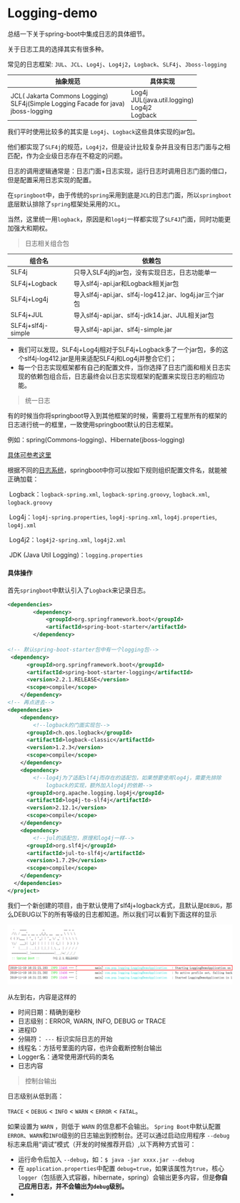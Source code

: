 # Logging-demo

总结一下关于spring-boot中集成日志的具体细节。

关于日志工具的选择其实有很多种。

常见的日志框架: `JUL`、`JCL`、`Log4j`、`Log4j2`，`Logback`、`SLF4j`、`Jboss-logging`

| 抽象规范                                                     | 具体实现                                                   |
| ------------------------------------------------------------ | ---------------------------------------------------------- |
| JCL( Jakarta Commons Logging)<br />SLF4j(Simple Logging Facade for java)<br />jboss-logging | Log4j<br />JUL(java.util.logging)<br />Log4j2<br />Logback |

我们平时使用比较多的其实是 `Log4j`、`Logback`这些具体实现的jar包。

他们都实现了`SLF4j`的规范，`Log4j2`，但是设计比较复杂并且没有日志门面与之相匹配，作为企业级日志存在不稳定的问题。

日志的调用逻辑通常是：日志门面+日志实现，运行日志时调用日志门面的借口，但是配置采用日志实现的配置。

在`springboot`中，由于传统的`spring`采用到底是`JCL`的日志门面，所以`springboot`底层默认排除了`spring`框架处采用的`JCL`。

当然，这里统一用`logback`，原因是和`log4j`一样都实现了`SLF4J`门面，同时功能更加强大和期权。

> 日志相关组合包

| 组合名             | 依赖包                                                  |
| ------------------ | ------------------------------------------------------- |
| SLF4j              | 只导入SLF4j的jar包，没有实现日志，日志功能单一          |
| SLF4j+Logback      | 导入slf4j-api.jar和Logback相关jar包                     |
| SLF4j+Log4j        | 导入slf4j-api.jar、slf4j-log412.jar、log4j.jar三个jar包 |
| SLF4j+JUL          | 导入slf4j-api.jar、slf4j-jdk14.jar、JUL相关jar包        |
| SLF4j+slf4j-simple | 导入slf4j-api.jar、slf4j-simple.jar                     |

- 我们可以发现，SLF4j+Log4j相对于SLF4j+Logback多了一个jar包，多的这个slf4j-log412.jar是用来适配SLF4j和Log4j并整合它们；
- 每一个日志实现框架都有自己的配置文件，当你选择了日志门面和相关日志实现的依赖包组合后，日志最终会以日志实现框架的配置来实现日志的相应功能。

> 统一日志

有的时候当你将springboot导入到其他框架的时候，需要将工程里所有的框架的日志进行统一的框里，一致使用springboot默认的日志框架。

例如：spring(Commons-logging)、Hibernate(jboss-logging)

[具体可参考这里](<http://www.pianshen.com/article/9857273987/>)

根据不同的[日志系统](https://www.baidu.com/s?wd=%E6%97%A5%E5%BF%97%E7%B3%BB%E7%BB%9F&tn=24004469_oem_dg&rsv_dl=gh_pl_sl_csd)，springboot中你可以按如下规则组织配置文件名，就能被正确加载：

​         Logback：`logback-spring.xml`, `logback-spring.groovy`, `logback.xml`, `logback.groovy`

​         Log4j：`log4j-spring.properties`, `log4j-spring.xml`, `log4j.properties`, `log4j.xml`

​         Log4j2：`log4j2-spring.xml`, `log4j2.xml`

​         JDK (Java Util Logging)：`logging.properties`



#### 具体操作

首先`springboot`中默认引入了`Logback`来记录日志。

```xml
<dependencies>
        <dependency>
            <groupId>org.springframework.boot</groupId>
            <artifactId>spring-boot-starter</artifactId>
        </dependency>

<!-- 默认spring-boot-starter包中有一个logging包-->
 <dependency>
      <groupId>org.springframework.boot</groupId>
      <artifactId>spring-boot-starter-logging</artifactId>
      <version>2.2.1.RELEASE</version>
      <scope>compile</scope>
    </dependency>
<!-- 再点进去-->
<dependencies>
    <dependency>
        <!--logback的门面实现包-->
      <groupId>ch.qos.logback</groupId>
      <artifactId>logback-classic</artifactId>
      <version>1.2.3</version>
      <scope>compile</scope>
    </dependency>
    <dependency>
        <!--log4j为了适配slf4j而存在的适配包，如果想要使用log4j，需要先排除
			logback的实现，额外加入log4j的依赖-->
      <groupId>org.apache.logging.log4j</groupId>
      <artifactId>log4j-to-slf4j</artifactId>
      <version>2.12.1</version>
      <scope>compile</scope>
    </dependency>
    <dependency>
        <!--jul的适配包，原理和log4j一样-->
      <groupId>org.slf4j</groupId>
      <artifactId>jul-to-slf4j</artifactId>
      <version>1.7.29</version>
      <scope>compile</scope>
    </dependency>
  </dependencies>
</project>
```

我们一个新创建的项目，由于默认使用了slf4j+logback方式，且默认是`DEBUG`，那么DEBUG以下的所有等级的日志都知道。所以我们可以看到下面这样的显示

![1574152620432](./img/1574152620432.png)

从左到右，内容是这样的

* 时间日期：精确到毫秒
* 日志级别：ERROR, WARN, INFO, DEBUG or TRACE
* 进程ID
* 分隔符： `---` 标识实际日志的开始
* 线程名：方括号里面的内容，也许会截断控制台输出
* Logger名：通常使用源代码的类名
* 日志内容



> 控制台输出

日志级别从低到高：

`TRACE` < `DEBUG` < `INFO` < `WARN` < `ERROR` < `FATAL`。

如果设置为 `WARN` ，则低于 `WARN` 的信息都不会输出。
 `Spring Boot`中默认配置`ERROR`、`WARN`和`INFO`级别的日志输出到控制台。还可以通过启动应用程序 `--debug` 标志来启用“调试”模式（开发的时候推荐开启）,以下两种方式皆可：

* 运行命令后加入 `--debug`，如：`$ java -jar xxxx.jar --debug`
* 在 `application.properties`中配置 `debug=true`，如果该属性为`true`，核心`logger`（包括嵌入式容器，hibernate，spring）会输出更多内容，但是**你自己应用日志，并不会输出为`debug`级别。**
* 

